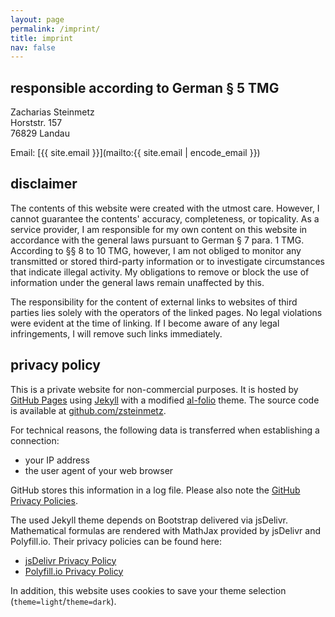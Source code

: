 ```yaml
---
layout: page
permalink: /imprint/
title: imprint
nav: false
---
```


## responsible according to German § 5 TMG

Zacharias Steinmetz\
Horststr. 157\
76829 Landau

Email: [{{ site.email }}](mailto:{{ site.email | encode_email }})

## disclaimer

The contents of this website were created with the utmost care.
However, I cannot guarantee the contents' accuracy, completeness, or topicality.
As a service provider, I am responsible for my own content on this website in accordance with the general laws pursuant to German § 7 para. 1 TMG.
According to §§ 8 to 10 TMG, however, I am not obliged to monitor any transmitted or stored third-party information or to investigate circumstances that indicate illegal activity. My obligations to remove or block the use of information under the general laws remain unaffected by this.

The responsibility for the content of external links to websites of third parties lies solely with the operators of the linked pages.
No legal violations were evident at the time of linking.
If I become aware of any legal infringements, I will remove such links immediately.

## privacy policy

This is a private website for non-commercial purposes.
It is hosted by [GitHub Pages](https://pages.github.com)
using [Jekyll](https://jekyllrb.com)
with a modified [al-folio](https://github.com/alshedivat/al-folio) theme.
The source code is available at
[github.com/zsteinmetz](https://github.com/zsteinmetz/zsteinmetz.github.io).

For technical reasons, the following data is transferred when establishing a connection:

- your IP address
- the user agent of your web browser

GitHub stores this information in a log file.
Please also note the
[GitHub Privacy Policies](https://docs.github.com/en/site-policy/privacy-policies).

The used Jekyll theme depends on Bootstrap delivered via jsDelivr.
Mathematical formulas are rendered with MathJax provided by jsDelivr and Polyfill.io.
Their privacy policies can be found here:

- [jsDelivr Privacy Policy](https://www.jsdelivr.com/terms/privacy-policy-jsdelivr-net)
- [Polyfill.io Privacy Policy](https://polyfill.io/v3/privacy-policy/)

In addition, this website uses cookies to save your theme selection
(`theme=light`/`theme=dark`).

